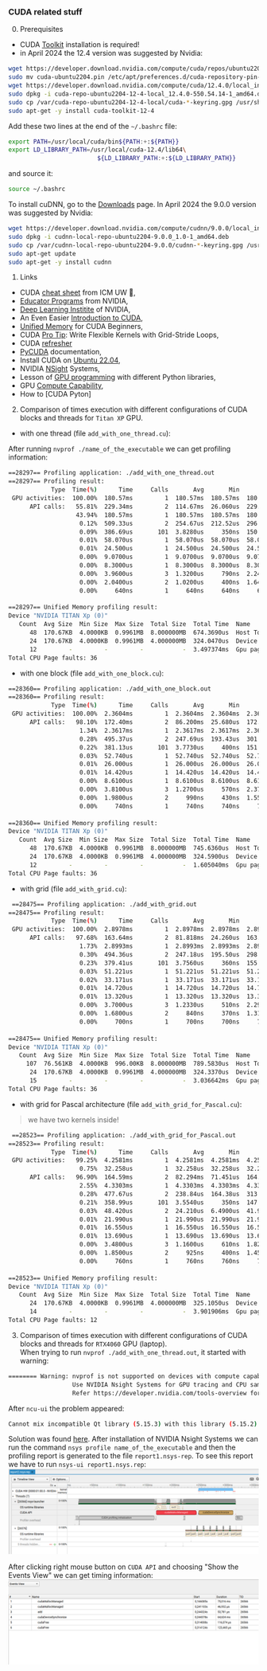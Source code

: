 ### CUDA related stuff

0. Prerequisites
  - CUDA [Toolkit](https://developer.nvidia.com/cuda-downloads) installation is required!
  - in April 2024 the 12.4 version was suggested by Nvidia:  
```bash
wget https://developer.download.nvidia.com/compute/cuda/repos/ubuntu2204/x86_64/cuda-ubuntu2204.pin
sudo mv cuda-ubuntu2204.pin /etc/apt/preferences.d/cuda-repository-pin-600
wget https://developer.download.nvidia.com/compute/cuda/12.4.0/local_installers/cuda-repo-ubuntu2204-12-4-local_12.4.0-550.54.14-1_amd64.deb
sudo dpkg -i cuda-repo-ubuntu2204-12-4-local_12.4.0-550.54.14-1_amd64.deb
sudo cp /var/cuda-repo-ubuntu2204-12-4-local/cuda-*-keyring.gpg /usr/share/keyrings/sudo apt-get update
sudo apt-get -y install cuda-toolkit-12-4 
```

Add these two lines at the end of the `~/.bashrc` file:  
```bash
export PATH=/usr/local/cuda/bin${PATH:+:${PATH}}
export LD_LIBRARY_PATH=/usr/local/cuda-12.4/lib64\
                         ${LD_LIBRARY_PATH:+:${LD_LIBRARY_PATH}}
```

and source it:  
```bash
source ~/.bashrc
```

To install cuDNN, go to the [Downloads](https://developer.nvidia.com/cudnn-downloads) page.
In April 2024 the 9.0.0 version was suggested by Nvidia:  

```bash
wget https://developer.download.nvidia.com/compute/cudnn/9.0.0/local_installers/cudnn-local-repo-ubuntu2204-9.0.0_1.0-1_amd64.deb
sudo dpkg -i cudnn-local-repo-ubuntu2204-9.0.0_1.0-1_amd64.deb
sudo cp /var/cudnn-local-repo-ubuntu2204-9.0.0/cudnn-*-keyring.gpg /usr/share/keyrings/
sudo apt-get update
sudo apt-get -y install cudnn
```


1. Links
  - CUDA [cheat sheet](https://kdm.icm.edu.pl/Tutorials/GPU-intro/introduction.en/) from ICM UW :muscle:,
  - [Educator Programs](https://www.nvidia.com/en-us/training/educator-programs/) from NVIDIA,
  - [Deep Learning Institite](https://www.nvidia.com/en-us/training/) of NVIDIA,
  - An Even Easier [Introduction to CUDA](https://developer.nvidia.com/blog/even-easier-introduction-cuda/),
  - [Unified Memory](https://developer.nvidia.com/blog/unified-memory-cuda-beginners/) for CUDA Beginners,
  - CUDA [Pro Tip](https://developer.nvidia.com/blog/cuda-pro-tip-write-flexible-kernels-grid-stride-loops/): Write Flexible Kernels with Grid-Stride Loops,
  - CUDA [refresher](https://developer.nvidia.com/blog/cuda-refresher-cuda-programming-model/)
  - [PyCUDA](https://documen.tician.de/pycuda/index.html) documentation,
  - Install CUDA on [Ubuntu 22.04](https://www.cherryservers.com/blog/install-cuda-ubuntu),  
  - NVIDIA [NSight](https://developer.nvidia.com/nsight-systems) Systems,  
  - Lesson of [GPU programming](https://carpentries-incubator.github.io/lesson-gpu-programming/) with different Python libraries, 
  - GPU [Compute Capability](https://developer.nvidia.com/cuda-gpus),  
  - How to [CUDA Pyton]

2. Comparison of times execution with different configurations of CUDA blocks and threads for `Titan XP` GPU.  
  - with one thread (file `add_with_one_thread.cu`):  

After running `nvprof ./name_of_the_executable` we can get profiling information:  

```bash
==28297== Profiling application: ./add_with_one_thread.out
==28297== Profiling result:
            Type  Time(%)      Time     Calls       Avg       Min       Max  Name
 GPU activities:  100.00%  180.57ms         1  180.57ms  180.57ms  180.57ms  add(int, float*, float*)
      API calls:   55.81%  229.34ms         2  114.67ms  26.060us  229.32ms  cudaMallocManaged
                   43.94%  180.57ms         1  180.57ms  180.57ms  180.57ms  cudaDeviceSynchronize
                    0.12%  509.33us         2  254.67us  212.52us  296.81us  cudaFree
                    0.09%  386.69us       101  3.8280us     350ns  150.37us  cuDeviceGetAttribute
                    0.01%  58.070us         1  58.070us  58.070us  58.070us  cudaLaunchKernel
                    0.01%  24.500us         1  24.500us  24.500us  24.500us  cuDeviceGetName
                    0.00%  9.0700us         1  9.0700us  9.0700us  9.0700us  cuDeviceGetPCIBusId
                    0.00%  8.3000us         1  8.3000us  8.3000us  8.3000us  cuDeviceTotalMem
                    0.00%  3.9600us         3  1.3200us     790ns  2.2400us  cuDeviceGetCount
                    0.00%  2.0400us         2  1.0200us     400ns  1.6400us  cuDeviceGet
                    0.00%     640ns         1     640ns     640ns     640ns  cuDeviceGetUuid

==28297== Unified Memory profiling result:
Device "NVIDIA TITAN Xp (0)"
   Count  Avg Size  Min Size  Max Size  Total Size  Total Time  Name
      48  170.67KB  4.0000KB  0.9961MB  8.000000MB  674.3690us  Host To Device
      24  170.67KB  4.0000KB  0.9961MB  4.000000MB  324.0470us  Device To Host
      12         -         -         -           -  3.497374ms  Gpu page fault groups
Total CPU Page faults: 36
```

  - with one block (file `add_with_one_block.cu`):  
```bash
==28360== Profiling application: ./add_with_one_block.out
==28360== Profiling result:
            Type  Time(%)      Time     Calls       Avg       Min       Max  Name
 GPU activities:  100.00%  2.3604ms         1  2.3604ms  2.3604ms  2.3604ms  add(int, float*, float*)
      API calls:   98.10%  172.40ms         2  86.200ms  25.680us  172.37ms  cudaMallocManaged
                    1.34%  2.3617ms         1  2.3617ms  2.3617ms  2.3617ms  cudaDeviceSynchronize
                    0.28%  495.37us         2  247.69us  193.43us  301.94us  cudaFree
                    0.22%  381.13us       101  3.7730us     400ns  151.68us  cuDeviceGetAttribute
                    0.03%  52.740us         1  52.740us  52.740us  52.740us  cudaLaunchKernel
                    0.01%  26.000us         1  26.000us  26.000us  26.000us  cuDeviceGetName
                    0.01%  14.420us         1  14.420us  14.420us  14.420us  cuDeviceTotalMem
                    0.00%  8.6100us         1  8.6100us  8.6100us  8.6100us  cuDeviceGetPCIBusId
                    0.00%  3.8100us         3  1.2700us     570ns  2.3700us  cuDeviceGetCount
                    0.00%  1.9800us         2     990ns     430ns  1.5500us  cuDeviceGet
                    0.00%     740ns         1     740ns     740ns     740ns  cuDeviceGetUuid

==28360== Unified Memory profiling result:
Device "NVIDIA TITAN Xp (0)"
   Count  Avg Size  Min Size  Max Size  Total Size  Total Time  Name
      48  170.67KB  4.0000KB  0.9961MB  8.000000MB  745.6360us  Host To Device
      24  170.67KB  4.0000KB  0.9961MB  4.000000MB  324.5900us  Device To Host
      12         -         -         -           -  1.605040ms  Gpu page fault groups
Total CPU Page faults: 36
```

  - with grid (file `add_with_grid.cu`):  
```bash
 ==28475== Profiling application: ./add_with_grid.out
==28475== Profiling result:
            Type  Time(%)      Time     Calls       Avg       Min       Max  Name
 GPU activities:  100.00%  2.8978ms         1  2.8978ms  2.8978ms  2.8978ms  add(int, float*, float*)
      API calls:   97.68%  163.64ms         2  81.818ms  24.260us  163.61ms  cudaMallocManaged
                    1.73%  2.8993ms         1  2.8993ms  2.8993ms  2.8993ms  cudaDeviceSynchronize
                    0.30%  494.36us         2  247.18us  195.50us  298.86us  cudaFree
                    0.23%  379.41us       101  3.7560us     360ns  155.04us  cuDeviceGetAttribute
                    0.03%  51.221us         1  51.221us  51.221us  51.221us  cudaLaunchKernel
                    0.02%  33.171us         1  33.171us  33.171us  33.171us  cuDeviceGetName
                    0.01%  14.720us         1  14.720us  14.720us  14.720us  cuDeviceGetPCIBusId
                    0.01%  13.320us         1  13.320us  13.320us  13.320us  cuDeviceTotalMem
                    0.00%  3.7000us         3  1.2330us     510ns  2.2900us  cuDeviceGetCount
                    0.00%  1.6800us         2     840ns     370ns  1.3100us  cuDeviceGet
                    0.00%     700ns         1     700ns     700ns     700ns  cuDeviceGetUuid

==28475== Unified Memory profiling result:
Device "NVIDIA TITAN Xp (0)"
   Count  Avg Size  Min Size  Max Size  Total Size  Total Time  Name
     107  76.561KB  4.0000KB  996.00KB  8.000000MB  789.5830us  Host To Device
      24  170.67KB  4.0000KB  0.9961MB  4.000000MB  324.3370us  Device To Host
      15         -         -         -           -  3.036642ms  Gpu page fault groups
Total CPU Page faults: 36
```

  - with grid for Pascal architecture (file `add_with_grid_for_Pascal.cu`):  
> we have two kernels inside!
```bash
 ==28523== Profiling application: ./add_with_grid_for_Pascal.out
==28523== Profiling result:
            Type  Time(%)      Time     Calls       Avg       Min       Max  Name
 GPU activities:   99.25%  4.2581ms         1  4.2581ms  4.2581ms  4.2581ms  init(int, float*, float*)
                    0.75%  32.258us         1  32.258us  32.258us  32.258us  add(int, float*, float*)
      API calls:   96.90%  164.59ms         2  82.294ms  71.451us  164.52ms  cudaMallocManaged
                    2.55%  4.3303ms         1  4.3303ms  4.3303ms  4.3303ms  cudaDeviceSynchronize
                    0.28%  477.67us         2  238.84us  164.38us  313.29us  cudaFree
                    0.21%  358.99us       101  3.5540us     350ns  147.30us  cuDeviceGetAttribute
                    0.03%  48.420us         2  24.210us  6.4900us  41.930us  cudaLaunchKernel
                    0.01%  21.990us         1  21.990us  21.990us  21.990us  cuDeviceGetName
                    0.01%  16.550us         1  16.550us  16.550us  16.550us  cuDeviceGetPCIBusId
                    0.01%  13.690us         1  13.690us  13.690us  13.690us  cuDeviceTotalMem
                    0.00%  3.4800us         3  1.1600us     610ns  1.8200us  cuDeviceGetCount
                    0.00%  1.8500us         2     925ns     400ns  1.4500us  cuDeviceGet
                    0.00%     760ns         1     760ns     760ns     760ns  cuDeviceGetUuid

==28523== Unified Memory profiling result:
Device "NVIDIA TITAN Xp (0)"
   Count  Avg Size  Min Size  Max Size  Total Size  Total Time  Name
      24  170.67KB  4.0000KB  0.9961MB  4.000000MB  325.1050us  Device To Host
      14         -         -         -           -  3.901906ms  Gpu page fault groups
Total CPU Page faults: 12
```

3. Comparison of times execution with different configurations of CUDA blocks and threads for `RTX4060` GPU (laptop).  
When trying to run `nvprof ./add_with_one_thread.out`, it started with warning:  
```bash
======== Warning: nvprof is not supported on devices with compute capability 8.0 and higher.
                  Use NVIDIA Nsight Systems for GPU tracing and CPU sampling and NVIDIA Nsight Compute for GPU profiling.
                  Refer https://developer.nvidia.com/tools-overview for more details.

```
After `ncu-ui` the problem appeared:  
```bash
Cannot mix incompatible Qt library (5.15.3) with this library (5.15.2)
```
Solution was found [here](https://stackoverflow.com/questions/75792998/incompatible-qt-libraries-and-the-cuda-toolkit).
After installation of NVIDIA Nsight Systems we can run the command `nsys profile name_of_the_executable` and then the profiling report is generated to the file `report1.nsys-rep`.
To see this report we have to run `nsys-ui report1.nsys.rep`:  
![nsys-report](../figures/nsys-report.png)  

After clicking right mouse button on `CUDA API` and choosing "Show the Events View" we can get timing information:  
![EventsView](../figures/EventsView.png) 
